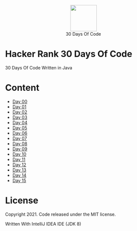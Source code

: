 <p align="center">
    <a href="https://www.hackerrank.com/">
        <img height=85 src="https://d3keuzeb2crhkn.cloudfront.net/hackerrank/assets/styleguide/logo_wordmark-f5c5eb61ab0a154c3ed9eda24d0b9e31.svg">
    </a>
    <br>30 Days Of Code
</p>

# Hacker Rank 30 Days Of Code
30 Days Of Code Written in Java

# Content
  - [Day 00](https://github.com/MiguelEmmara-ai/30_Days_Of_Code_Java/tree/master/src/Day00)
  - [Day 01](https://github.com/MiguelEmmara-ai/30_Days_Of_Code_Java/tree/master/src/Day01)
  - [Day 02](https://github.com/MiguelEmmara-ai/30_Days_Of_Code_Java/tree/master/src/Day02)
  - [Day 03](https://github.com/MiguelEmmara-ai/30_Days_Of_Code_Java/tree/master/src/Day03)
  - [Day 04](https://github.com/MiguelEmmara-ai/30_Days_Of_Code_Java/tree/master/src/Day04)
  - [Day 05](https://github.com/MiguelEmmara-ai/30_Days_Of_Code_Java/tree/master/src/Day05)
  - [Day 06](https://github.com/MiguelEmmara-ai/30_Days_Of_Code_Java/tree/master/src/Day06)
  - [Day 07](https://github.com/MiguelEmmara-ai/30_Days_Of_Code_Java/tree/master/src/Day07)
  - [Day 08](https://github.com/MiguelEmmara-ai/30_Days_Of_Code_Java/tree/master/src/Day08)
  - [Day 09](https://github.com/MiguelEmmara-ai/30_Days_Of_Code_Java/tree/master/src/Day09)
  - [Day 10](https://github.com/MiguelEmmara-ai/30_Days_Of_Code_Java/tree/master/src/Day10)
  - [Day 11](https://github.com/MiguelEmmara-ai/30_Days_Of_Code_Java/tree/master/src/Day11)
  - [Day 12](https://github.com/MiguelEmmara-ai/30_Days_Of_Code_Java/tree/master/src/Day12)
  - [Day 13](https://github.com/MiguelEmmara-ai/30_Days_Of_Code_Java/tree/master/src/Day13)
  - [Day 14](https://github.com/MiguelEmmara-ai/30_Days_Of_Code_Java/tree/master/src/Day14)
  - [Day 15](https://github.com/MiguelEmmara-ai/30_Days_Of_Code_Java/tree/master/src/Day15)

# License

Copyright 2021. Code released under the MIT license.

Written With IntelliJ IDEA IDE (JDK 8)

